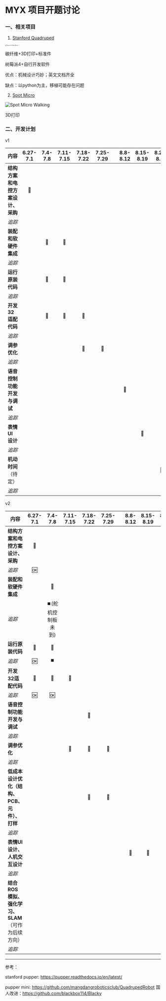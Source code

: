 # MYX 项目开题讨论

### 一、相关项目

1. [Stanford Quadruped](https://pupper.readthedocs.io/en/latest/)

<img src="https://camo.githubusercontent.com/afa53da66af8f1f3345dcd5a1e3afa948b88299e9d3b375ffcebad9103f68dc5/68747470733a2f2f6c6976652e737461746963666c69636b722e636f6d2f36353533352f34393631343639303735335f373865646361383362635f346b2e6a7067" alt="Pupper CC Max Morse" style="zoom: 25%;" />

碳纤维+3D打印+标准件

树莓派4+自行开发软件

优点：机械设计巧妙；英文文档齐全

缺点：以python为主，移植可能存在问题

2. [Spot Micro](https://github.com/mike4192/spotMicro)

![Spot Micro Walking](https://github.com/mike4192/spotMicro/raw/master/assets/spot_micro_walking.gif)

3D打印

### 二、开发计划

v1

| 内容                             |   6.27-7.1   |   7.4-7.8    |  7.11-7.15   |  7.18-7.22   |  7.25-7.29   |      |   8.8-8.12   |  8.15-8.19   |  8.22-8.26   |
| -------------------------------- | :----------: | :----------: | :----------: | :----------: | :----------: | ---- | :----------: | :----------: | :----------: |
| **结构方案和电控方案设计、采购** | :green_book: |              |              |              |              |      |              |              |              |
| *追踪*                           |              |              |              |              |              |      |              |              |              |
| **装配和软硬件集成**             |              | :green_book: | :green_book: |              |              |      |              |              |              |
| *追踪*                           |              |              |              |              |              |      |              |              |              |
| **运行原装代码**                 |              | :green_book: | :green_book: |              |              |      |              |              |              |
| *追踪*                           |              |              |              |              |              |      |              |              |              |
| **开发32适配代码**               |              | :green_book: | :green_book: | :green_book: |              |      |              |              |              |
| *追踪*                           |              |              |              |              |              |      |              |              |              |
| **调参优化**                     |              |              |              | :green_book: | :green_book: |      |              |              |              |
| *追踪*                           |              |              |              |              |              |      |              |              |              |
| **语音控制功能开发与调试**       |              |              |              |              |              |      | :green_book: |              |              |
| *追踪*                           |              |              |              |              |              |      |              |              |              |
| **表情UI设计**                   |              |              |              |              |              |      |              | :green_book: |              |
| *追踪*                           |              |              |              |              |              |      |              |              |              |
| **机动时间**（待定）             |              |              |              |              |              |      |              |              | :green_book: |
| *追踪*                           |              |              |              |              |              |      |              |              |              |



v2

| 内容                                              |   6.27-7.1   |            7.4-7.8            |  7.11-7.15   |  7.18-7.22   |  7.25-7.29   |      |   8.8-8.12   |  8.15-8.19   |  8.22-8.26   |
| ------------------------------------------------- | :----------: | :---------------------------: | :----------: | :----------: | :----------: | ---- | :----------: | :----------: | :----------: |
| **结构方案和电控方案设计、采购**                  | :green_book: |                               |              |              |              |      |              |              |              |
| *追踪*                                            |     :ok:     |                               |              |              |              |      |              |              |              |
| **装配和软硬件集成**                              |              |         :green_book:          |              |              |              |      |              |              |              |
| *追踪*                                            |              | :stop_button:(舵机控制板未到) |              |              |              |      |              |              |              |
| **运行原装代码**                                  | :green_book: |         :green_book:          |              |              |              |      |              |              |              |
| *追踪*                                            |     :ok:     |         :stop_button:         |              |              |              |      |              |              |              |
| **开发32适配代码**                                | :green_book: |         :green_book:          | :green_book: |              |              |      |              |              |              |
| *追踪*                                            |     :ok:     |             :ok:              |              |              |              |      |              |              |              |
| **语音控制功能开发与调试**                        |              |                               |              | :green_book: |              |      |              |              |              |
| *追踪*                                            |              |                               |              |              |              |      |              |              |              |
| **调参优化**                                      |              |                               | :green_book: | :green_book: | :green_book: |      |              |              |              |
| *追踪*                                            |              |                               |              |              |              |      |              |              |              |
| **低成本设计优化（结构、PCB、元件）、打样**       |              |                               |              | :green_book: | :green_book: |      |              |              |              |
| *追踪*                                            |              |                               |              |              |              |      |              |              |              |
| **表情UI设计、人机交互设计**                      |              |                               |              |              |              |      | :green_book: | :green_book: |              |
| *追踪*                                            |              |                               |              |              |              |      |              |              |              |
| **结合ROS模拟、强化学习、SLAM**（可作为后续方向） |              |                               |              |              |              |      |              |              | :green_book: |
| *追踪*                                            |              |                               |              |              |              |      |              |              |              |



***

参考：

stanford pupper: https://pupper.readthedocs.io/en/latest/

pupper mini: https://github.com/mangdangroboticsclub/QuadrupedRobot
国人改进：https://github.com/blackbox114/Blacky
